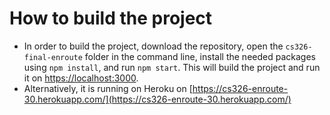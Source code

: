 # How to build the project

- In order to build the project, download the repository, open the `cs326-final-enroute` folder in the command line, install the needed packages using `npm install`, and run `npm start`. This will build the project and run it on [https://localhost:3000](https://localhost:3000).
- Alternatively, it is running on Heroku on [https://cs326-enroute-30.herokuapp.com/](https://cs326-enroute-30.herokuapp.com/)
